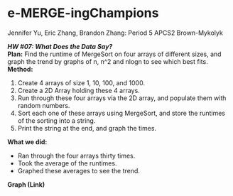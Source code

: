 # e-MERGE-ingChampions
Jennifer Yu, Eric Zhang, Brandon Zhang: Period 5 APCS2 Brown-Mykolyk <br> 

***HW #07: What Does the Data Say?*** <br> 
**Plan:** Find the runtime of MergeSort on four arrays of different sizes, and graph the trend by graphs of n, n^2 and nlogn to see which best fits. <br> 
**Method:**
  1. Create 4 arrays of size 1, 10, 100, and 1000. 
  2. Create a 2D Array holding these 4 arrays. 
  3. Run through these four arrays via the 2D array, and populate them with random numbers. 
  4. Sort each one of these arrays using MergeSort, and store the runtimes of the sorting into a string. 
  5. Print the string at the end, and graph the times. 
  
**What we did:**
  * Ran through the four arrays thirty times. 
  * Took the average of the runtimes. 
  * Graphed these averages to see the trend. 

**Graph (Link)**
 


